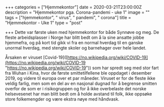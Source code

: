 +++
categories = ["Hjemmekontor"]
date = 2020-03-21T23:00:00Z
description = "Hjemmekontor pga. Corona-pandemi - uke 1"
image = ""
tags = ["hjemmekontor", " virus", " pandemi", " corona"]
title = "Hjemmekontor - Uke 1"
type = "post"

+++
Dette var første uken med hjemmekontor for både Synnøve og meg. De fleste arbeidsplasser i Norge har blitt bedt om å la sine ansatte jobbe hjemmefra, og på kort tid gikk vi fra en normal hverdag til en ganske unormal hverdag, med stengte skoler og barnehager over hele landet.

  
 Årsaken er viruset \[Covid-19\]([https://no.wikipedia.org/wiki/COVID-19](https://no.wikipedia.org/wiki/COVID-19 "https://no.wikipedia.org/wiki/COVID-19")) som har spredt seg med stor fart fra Wuhan i Kina, hvor de første smittetilfellene ble oppdaget i desember 2019, og videre til europa over et par måneder. Viruset er for de fleste ikke veldig farlig, men som en del av en nasjonal dugnad for å begrense smitten overfor de som er i risikogruppen og for å ikke overbelaste det norske helsevesenet har man blitt bedt om å holde avstand til folk, ikke oppsøke store folkemengder og være ekstra nøye med håndvask.